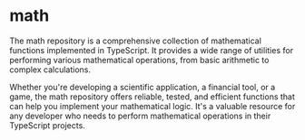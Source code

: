 # math

The math repository is a comprehensive collection of mathematical functions implemented in
TypeScript. It provides a wide range of utilities for performing various mathematical operations,
from basic arithmetic to complex calculations.

Whether you're developing a scientific application, a financial tool, or a game, the math repository
offers reliable, tested, and efficient functions that can help you implement your mathematical
logic. It's a valuable resource for any developer who needs to perform mathematical operations in
their TypeScript projects.
